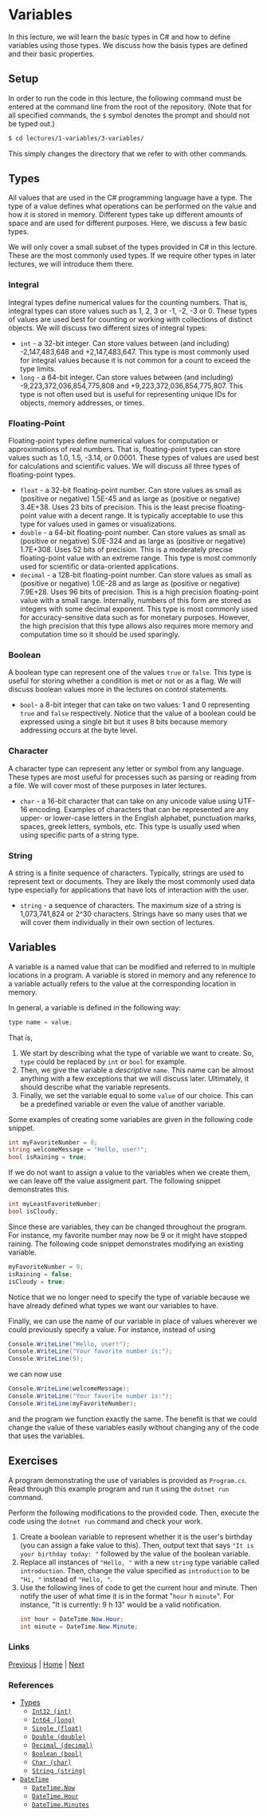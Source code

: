 # Variables

In this lecture, we will learn the basic types in C# and how to define variables using those types. We discuss how the basis types are defined and their basic properties.

## Setup

In order to run the code in this lecture, the following command must be entered at the command line from the root of the repository. (Note that for all specified commands, the `$` symbol denotes the prompt and should not be typed out.)

```bash
$ cd lectures/1-variables/3-variables/
```

This simply changes the directory that we refer to with other commands.

## Types

All values that are used in the C# programming language have a type. The type of a value defines what operations can be performed on the value and how it is stored in memory. Different types take up different amounts of space and are used for different purposes. Here, we discuss a few basic types.

We will only cover a small subset of the types provided in C# in this lecture. These are the most commonly used types. If we require other types in later lectures, we will introduce them there.

### Integral
Integral types define numerical values for the counting numbers. That is, integral types can store values such as 1, 2, 3 or -1, -2, -3 or 0. These types of values are used best for counting or working with collections of distinct objects. We will discuss two different sizes of integral types:

- `int` - a 32-bit integer. Can store values between (and including) -2,147,483,648 and +2,147,483,647. This type is most commonly used for integral values because it is not common for a count to exceed the type limits.
- `long` - a 64-bit integer. Can store values between (and including) -9,223,372,036,854,775,808 and +9,223,372,036,854,775,807. This type is not often used but is useful for representing unique IDs for objects, memory addresses, or times.
### Floating-Point
Floating-point types define numerical values for computation or approximations of real numbers. That is, floating-point types can store values such as 1.0, 1.5, -3.14, or 0.0001. These types of values are used best for calculations and scientific values. We will discuss all three types of floating-point types.

- `float` - a 32-bit floating-point number. Can store values as small as (positive or negative) 1.5E-45 and as large as (positive or negative) 3.4E+38. Uses 23 bits of precision. This is the least precise floating-point value with a decent range. It is typically acceptable to use this type for values used in games or visualizations.
- `double` - a 64-bit floating-point number. Can store values as small as (positive or negative) 5.0E-324 and as large as (positive or negative) 1.7E+308. Uses 52 bits of precision. This is a moderately precise floating-point value with an extreme range. This type is most commonly used for scientific or data-oriented applications.
- `decimal` - a 128-bit floating-point number. Can store values as small as (positive or negative) 1.0E-28 and as large as (positive or negative) 7.9E+28. Uses 96 bits of precision. This is a high precision floating-point value with a small range. Internally, numbers of this form are stored as integers with some decimal exponent. This type is most commonly used for accuracy-sensitive data such as for monetary purposes. However, the high precision that this type allows also requires more memory and computation time so it should be used sparingly.
### Boolean
A boolean type can represent one of the values `true` or `false`. This type is useful for storing whether a condition is met or not or as a flag. We will discuss boolean values more in the lectures on control statements.

- `bool`- a 8-bit integer that can take on two values: 1 and 0 representing `true` and `false` respectively. Notice that the value of a boolean could be expressed using a single bit but it uses 8 bits because memory addressing occurs at the byte level.
### Character
A character type can represent any letter or symbol from any language. These types are most useful for processes such as parsing or reading from a file. We will cover most of these purposes in later lectures. 

- `char` - a 16-bit character that can take on any unicode value using UTF-16 encoding. Examples of characters that can be represented are any upper- or lower-case letters in the English alphabet, punctuation marks, spaces, greek letters, symbols, etc. This type is usually used when using specific parts of a string type.
### String
A string is a finite sequence of characters. Typically, strings are used to represent text or documents. They are likely the most commonly used data type especially for applications that have lots of interaction with the user.

- `string` - a sequence of characters. The maximum size of a string is 1,073,741,824 or 2^30 characters. Strings have so many uses that we will cover them individually in their own section of lectures.
## Variables

A variable is a named value that can be modified and referred to in multiple locations in a program. A variable is stored in memory and any reference to a variable actually refers to the value at the corresponding location in memory.

In general, a variable is defined in the following way:

```csharp
type name = value;
```
That is,
1. We start by describing what the type of variable we want to create. So, `type` could be replaced by `int` or `bool` for example. 
2. Then, we give the variable a *descriptive* `name`. This name can be almost anything with a few exceptions that we will discuss later. Ultimately, it should describe what the variable represents.
3. Finally, we set the variable equal to some `value` of our choice. This can be a predefined variable or even the value of another variable.

Some examples of creating some variables are given in the following code snippet.

```csharp
int myFavoriteNumber = 8;
string welcomeMessage = "Hello, user!";
bool isRaining = true;
```

If we do not want to assign a value to the variables when we create them, we can leave off the value assigment part. The following snippet demonstrates this.

```csharp
int myLeastFavoriteNumber;
bool isCloudy;
```

Since these are variables, they can be changed throughout the program. For instance, my favorite number may now be 9 or it might have stopped raining. The following code snippet demonstrates modifying an existing variable.

```csharp
myFavoriteNumber = 9;
isRaining = false;
isCloudy = true;
```

Notice that we no longer need to specify the type of variable because we have already defined what types we want our variables to have.

Finally, we can use the name of our variable in place of values wherever we could previously specify a value. For instance, instead of using

```csharp
Console.WriteLine("Hello, user!");
Console.WriteLine("Your favorite number is:");
Console.WriteLine(9);
```

we can now use

```csharp
Console.WriteLine(welcomeMessage);
Console.WriteLine("Your favorite number is:");
Console.WriteLine(myFavoriteNumber);
```

and the program we function exactly the same. The benefit is that we could change the value of these variables easily without changing any of the code that uses the variables.

## Exercises

A program demonstrating the use of variables is provided as `Program.cs`. Read through this example program and run it using the `dotnet run` command.

Perform the following modifications to the provided code. Then, execute the code using the `dotnet run` command and check your work.

1. Create a boolean variable to represent whether it is the user's birthday (you can assign a fake value to this). Then, output text that says `"It is your birthday today: "` followed by the value of the boolean variable.
2. Replace all instances of `"Hello, "` with a new `string` type variable called `introduction`. Then, change the value specified as `introduction` to be `"Hi, "` instead of `"Hello, "`.
3. Use the following lines of code to get the current hour and minute. Then notify the user of what time it is in the format "`hour` h `minute`". For instance, "It is currently: 9 h 13" would be a valid notification.
    ```csharp
    int hour = DateTime.Now.Hour;
    int minute = DateTime.Now.Minute;
    ```

### Links
[Previous](../1-hello-world/) |
[Home](../../../readme.md) |
[Next](../3-variables/)

### References
- [Types](https://docs.microsoft.com/en-us/dotnet/csharp/tour-of-csharp/types-and-variables)
  - [`Int32 (int)`](https://docs.microsoft.com/en-us/dotnet/api/system.int32)
  - [`Int64 (long)`](https://docs.microsoft.com/en-us/dotnet/api/system.int64)
  - [`Single (float)`](https://docs.microsoft.com/en-us/dotnet/api/system.single)
  - [`Double (double)`](https://docs.microsoft.com/en-us/dotnet/api/system.double)
  - [`Decimal (decimal)`](https://docs.microsoft.com/en-us/dotnet/api/system.decimal)
  - [`Boolean (bool)`](https://docs.microsoft.com/en-us/dotnet/api/system.boolean)
  - [`Char (char)`](https://docs.microsoft.com/en-us/dotnet/api/system.char)
  - [`String (string)`](https://docs.microsoft.com/en-us/dotnet/api/system.string)
- [`DateTime`](https://docs.microsoft.com/en-us/dotnet/api/system.datetime)
  - [`DateTime.Now`](https://docs.microsoft.com/en-us/dotnet/api/system.datetime.now)
  - [`DateTime.Hour`](https://docs.microsoft.com/en-us/dotnet/api/system.datetime.hour)
  - [`DateTime.Minutes`](https://docs.microsoft.com/en-us/dotnet/api/system.datetime.minute)